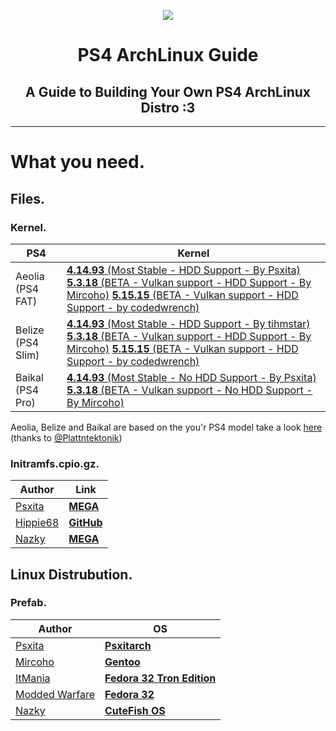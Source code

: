 <p align="center"><img src="https://fadedhd.xyz/IMG/Github/PS4-ArchLinux-Guide.png"...></p>

<h1 align="center">
PS4 ArchLinux Guide
</h1>
<h2 align="center">
A Guide to Building Your Own PS4 ArchLinux Distro :3
</h2>

------

# What you need.

## Files.

### Kernel.

| PS4       | Kernel     |
|--------------|-----------|
| Aeolia (PS4 FAT) | [**4.14.93** (Most Stable - HDD Support - By Psxita)](https://mega.nz/file/EJhBzTIQ#rpbOcpIpulojUxRUiZjLQ7RqS6tlNc6JmcCrgSxyG-g) [**5.3.18** (BETA - Vulkan support - HDD Support - By Mircoho)](https://github.com/ps4boot/ps4-linux/releases/download/v1/bzImageAeolia) [**5.15.15** (BETA - Vulkan support - HDD Support - by codedwrench)](https://mega.nz/file/p15mWCwL#h8hDT8Uu2rGWadBnRPTp4V_fpgld6rcHodmsxJFUldA)|
| Belize (PS4 Slim) | [**4.14.93** (Most Stable - HDD Support - By tihmstar)](https://github.com/Nazky/ps4-linux/releases/download/4.19.93-belize/bzImage) [**5.3.18** (BETA - Vulkan support - HDD Support - By Mircoho)](https://github.com/ps4boot/ps4-linux/releases/download/v1/bzImage) [**5.15.15** (BETA - Vulkan support - HDD Support - by codedwrench)](https://mega.nz/file/It5nAYhZ#XHpBMVWpvKXdPtO0NZi1iRFzk_mJssuX2fLVSRWFnS0) |
| Baikal (PS4 Pro) | [**4.14.93** (Most Stable - No HDD Support - By Psxita)](https://mega.nz/file/4FhBjbaS#zgy2TFTPN1fdWLyLZaJJBfIv2cZQOExdXvfYRVqIHNU) [**5.3.18** (BETA - Vulkan support - No HDD Support - By Mircoho)](https://github.com/ps4boot/ps4-linux/releases/download/v1/bzImageBaikal) |

Aeolia, Belize and Baikal are based on the you'r PS4 model take a look [here](https://www.psdevwiki.com/ps4/Southbridge#Southbridge_revisions) (thanks to [@Plattntektonik](https://twitter.com/Plattntektonik))

### Initramfs.cpio.gz.

| Author       | Link     |
|--------------|-----------|
| [Psxita](https://www.psxita.it)  | [**MEGA**](https://mega.nz/file/IUBDiQKY#7WK2zFkUQbqJ02b9LTSAGug3NiL_8XPhprLcqVcfXxQ)
| [Hippie68](https://github.com/hippie68) | [**GitHub** ](https://github.com/hippie68/psxitarch-how-to/releases/tag/v1.00)
| [Nazky](https://twitter.com/NazkyYT) | [**MEGA**](https://mega.nz/file/E0wW3a6Y#IE9fvrjZ22Q2mJ6kM1uQaNctwj1-we4cV7xGqPBVV64) |

## Linux Distrubution.

### Prefab.

| Author       | OS     |
|--------------|-----------|
| [Psxita](https://www.psxita.it) | [**Psxitarch**](https://www.psxita.it/distro/psxitarch.tar.xz)|
| [Mircoho](https://github.com/ps4gentoo)| [**Gentoo**](https://drive.google.com/uc?id=1o5zYErfHAeZnOR1beeN4syeuKW77VDjA&export=download) |
| [ItMania](https://www.youtube.com/channel/UCkVRqtCIS3Xj-E1HY4j9_EA)  | [**Fedora 32 Tron Edition**](https://drive.google.com/file/d/1bwTtP8mzlAp_mDbS1EnaMfpWrZ7gC4HV/view)
| [Modded Warfare](https://www.youtube.com/channel/UCm9COMxXKm05BQWNv-IpyPg) | [**Fedora 32** ](https://anonfiles.com/Tdi5B458x6/PS4_Fedora32_MW_Itm.tar_xz)
| [Nazky](https://twitter.com/NazkyYT) | [**CuteFish OS**](https://mega.nz/file/lhhFCAzK#IMCOCXHihX49zjOr6_tWVXeRZehI89o4HNTUASKLsJE) |
